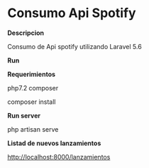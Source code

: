 # Consumo Api Spotify 


**Descripcion**

Consumo de Api spotify utilizando Laravel 5.6

**Run**

**Requerimientos**

php7.2
composer 

composer install

**Run server**

php artisan serve


**Listad de nuevos lanzamientos**

[http://localhost:8000/lanzamientos](http://localhost:8000/lanzamientos)
